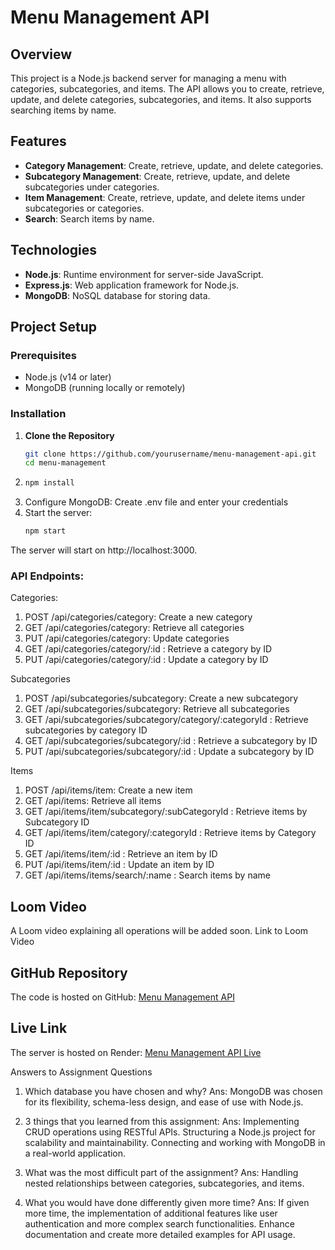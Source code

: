 # Menu Management API

## Overview
This project is a Node.js backend server for managing a menu with categories, subcategories, and items. The API allows you to create, retrieve, update, and delete categories, subcategories, and items. It also supports searching items by name.

## Features
- **Category Management**: Create, retrieve, update, and delete categories.
- **Subcategory Management**: Create, retrieve, update, and delete subcategories under categories.
- **Item Management**: Create, retrieve, update, and delete items under subcategories or categories.
- **Search**: Search items by name.

## Technologies
- **Node.js**: Runtime environment for server-side JavaScript.
- **Express.js**: Web application framework for Node.js.
- **MongoDB**: NoSQL database for storing data.

## Project Setup

### Prerequisites
- Node.js (v14 or later)
- MongoDB (running locally or remotely)

### Installation

1. **Clone the Repository**
   ```bash
   git clone https://github.com/yourusername/menu-management-api.git
   cd menu-management
2.  ```bash
    npm install
3. Configure MongoDB:
   Create .env file and enter your credentials
5. Start the server:
   ```bash
   npm start

The server will start on http://localhost:3000.

### API Endpoints:
Categories:
1. POST /api/categories/category: Create a new category
2. GET /api/categories/category: Retrieve all categories
3. PUT /api/categories/category: Update categories
4. GET /api/categories/category/:id : Retrieve a category by ID
5. PUT /api/categories/category/:id : Update a category by ID

Subcategories
1. POST /api/subcategories/subcategory: Create a new subcategory
2. GET /api/subcategories/subcategory: Retrieve all subcategories
3. GET /api/subcategories/subcategory/category/:categoryId : Retrieve subcategories by category ID
4. GET /api/subcategories/subcategory/:id : Retrieve a subcategory by ID
5. PUT /api/subcategories/subcategory/:id : Update a subcategory by ID

Items
1. POST /api/items/item: Create a new item
2. GET /api/items: Retrieve all items
3. GET /api/items/item/subcategory/:subCategoryId : Retrieve items by Subcategory ID
4. GET /api/items/item/category/:categoryId : Retrieve items by Category ID
5. GET /api/items/item/:id : Retrieve an item by ID
6. PUT /api/items/item/:id : Update an item by ID
7. GET /api/items/items/search/:name : Search items by name

## Loom Video
A Loom video explaining all operations will be added soon. Link to Loom Video

## GitHub Repository
The code is hosted on GitHub: [Menu Management API](https://github.com/Shreyask24/Menu-Management-API)

## Live Link
The server is hosted on Render: [Menu Management API Live](https://menu-management-api.onrender.com/)

Answers to Assignment Questions

1. Which database you have chosen and why?
   Ans: MongoDB was chosen for its flexibility, schema-less design, and ease of use with Node.js.

2. 3 things that you learned from this assignment:
   Ans: Implementing CRUD operations using RESTful APIs.
         Structuring a Node.js project for scalability and maintainability.
         Connecting and working with MongoDB in a real-world application.

3. What was the most difficult part of the assignment?
   Ans: Handling nested relationships between categories, subcategories, and items.

4. What you would have done differently given more time?
   Ans: If given more time, the implementation of additional features like user authentication and more complex search functionalities. Enhance documentation and create more detailed examples for API usage.
